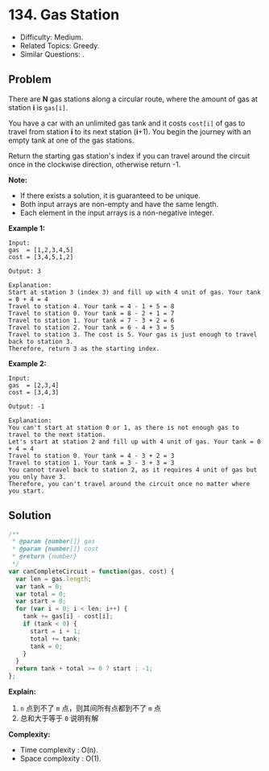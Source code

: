 # 134. Gas Station

- Difficulty: Medium.
- Related Topics: Greedy.
- Similar Questions: .

## Problem

There are **N** gas stations along a circular route, where the amount of gas at station **i** is ```gas[i]```.

You have a car with an unlimited gas tank and it costs ```cost[i]``` of gas to travel from station **i** to its next station (**i**+1). You begin the journey with an empty tank at one of the gas stations.

Return the starting gas station's index if you can travel around the circuit once in the clockwise direction, otherwise return -1.

**Note:**

- If there exists a solution, it is guaranteed to be unique.
- Both input arrays are non-empty and have the same length.
- Each element in the input arrays is a non-negative integer.

**Example 1:**

```
Input: 
gas  = [1,2,3,4,5]
cost = [3,4,5,1,2]

Output: 3

Explanation:
Start at station 3 (index 3) and fill up with 4 unit of gas. Your tank = 0 + 4 = 4
Travel to station 4. Your tank = 4 - 1 + 5 = 8
Travel to station 0. Your tank = 8 - 2 + 1 = 7
Travel to station 1. Your tank = 7 - 3 + 2 = 6
Travel to station 2. Your tank = 6 - 4 + 3 = 5
Travel to station 3. The cost is 5. Your gas is just enough to travel back to station 3.
Therefore, return 3 as the starting index.
```

**Example 2:**

```
Input: 
gas  = [2,3,4]
cost = [3,4,3]

Output: -1

Explanation:
You can't start at station 0 or 1, as there is not enough gas to travel to the next station.
Let's start at station 2 and fill up with 4 unit of gas. Your tank = 0 + 4 = 4
Travel to station 0. Your tank = 4 - 3 + 2 = 3
Travel to station 1. Your tank = 3 - 3 + 3 = 3
You cannot travel back to station 2, as it requires 4 unit of gas but you only have 3.
Therefore, you can't travel around the circuit once no matter where you start.
```

## Solution

```javascript
/**
 * @param {number[]} gas
 * @param {number[]} cost
 * @return {number}
 */
var canCompleteCircuit = function(gas, cost) {
  var len = gas.length;
  var tank = 0;
  var total = 0;
  var start = 0;
  for (var i = 0; i < len; i++) {
    tank += gas[i] - cost[i];
    if (tank < 0) {
      start = i + 1;
      total += tank;
      tank = 0;
    }
  }
  return tank + total >= 0 ? start : -1;
};
```

**Explain:**

1. `n` 点到不了 `m` 点，则其间所有点都到不了 `m` 点
2. 总和大于等于 `0` 说明有解

**Complexity:**

* Time complexity : O(n).
* Space complexity : O(1).
